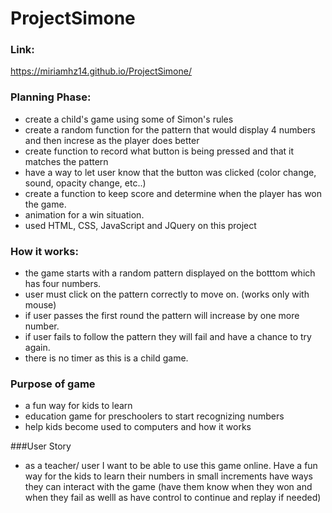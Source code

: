 # ProjectSimone
### Link:
https://miriamhz14.github.io/ProjectSimone/

### Planning Phase:
- create a child's game using some of Simon's rules
- create a random function for the pattern that would display 4 numbers and then increse as the player does better
- create function to record what button is being pressed and that it matches the pattern
- have a way to let user know that the button was clicked (color change, sound, opacity change, etc..)
- create a function to keep score and determine when the player has won the game.
- animation for a win situation.
- used HTML, CSS, JavaScript and JQuery on this project


### How it works:
- the game starts with a random pattern displayed on the botttom which has four numbers.
- user must click on the pattern correctly to move on. (works only with mouse)
- if user passes the first round the pattern will increase by one more number.
- if user fails to follow the pattern they will fail and have a chance to try again.
- there is no timer as this is a child game.


### Purpose of game 
- a fun way for kids to learn
- education game for preschoolers to start recognizing numbers
- help kids become used to computers and how it works


###User Story
- as a teacher/ user  I want to be able to use this game online. Have a fun way for the kids to learn their numbers in small increments
   have ways they can interact with the game (have them know when they won and when they fail as welll as have control to continue and 
   replay if needed)
